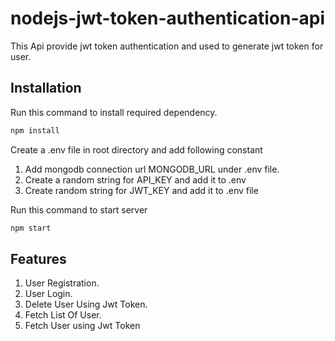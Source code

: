 # nodejs-jwt-token-authentication-api

This Api provide jwt token authentication and used to generate jwt token for user.

## Installation

Run this command to install required dependency.

```bash
npm install 
```
Create a .env file in root directory and add following constant
 1. Add mongodb connection url  MONGODB_URL under .env file.
 2. Create a random string for API_KEY and add it to .env
 3. Create random string for JWT_KEY and add it to .env file

Run this command to start server
```bash
npm start
```

## Features
 1. User Registration.
 2. User Login.
 3. Delete User Using Jwt Token.
 4. Fetch List Of User.
 5. Fetch User using Jwt Token
